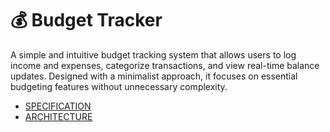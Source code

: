# 💰 Budget Tracker  

A simple and intuitive budget tracking system that allows users to log income and expenses, categorize transactions, and view real-time balance updates. Designed with a minimalist approach, it focuses on essential budgeting features without unnecessary complexity.  

- [SPECIFICATION](https://github.com/warren-jaftha-01/Budget_Tracker/blob/main/SPECIFICATION.md)
- [ARCHITECTURE](https://github.com/warren-jaftha-01/Budget_Tracker/blob/main/ARCHITECTURE.md)
